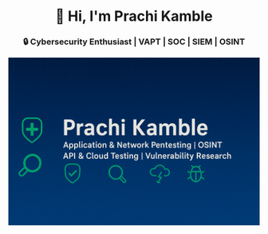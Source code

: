 
<h1 align="center">👋 Hi, I'm Prachi Kamble</h1>
<h3 align="center">🔒 Cybersecurity Enthusiast | VAPT | SOC | SIEM | OSINT</h3>
<p align="center"> <img src="./banner.png" alt="Prachi Kamble — Cybersecurity Enthusiast" width="1200" /> </p>
